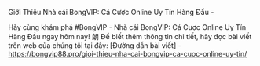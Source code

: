Giới Thiệu Nhà cái BongVIP: Cá Cược Online Uy Tín Hàng Đầu - 

Hãy cùng khám phá #BongVIP - Nhà cái BongVIP: Cá Cược Online Uy Tín Hàng Đầu ngay hôm nay! 朗 Để biết thêm thông tin chi tiết, hãy đọc bài viết trên web của chúng tôi tại đây: [Đường dẫn bài viết] - https://bongvip88.pro/gioi-thieu-nha-cai-bongvip-ca-cuoc-online-uy-tin/
